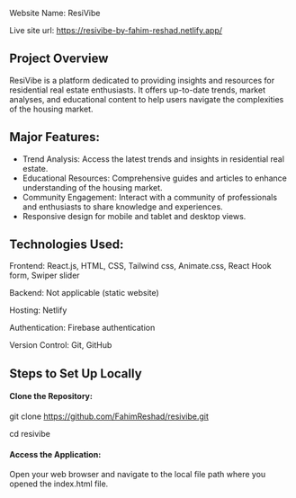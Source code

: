 Website Name: ResiVibe

Live site url:  https://resivibe-by-fahim-reshad.netlify.app/

## Project Overview
ResiVibe is a platform dedicated to providing insights and resources for residential real estate enthusiasts. It offers up-to-date trends, market analyses, and educational content to help users navigate the complexities of the housing market.

## Major Features:
- Trend Analysis: Access the latest trends and insights in residential real estate.
- Educational Resources: Comprehensive guides and articles to enhance understanding of the housing market.
- Community Engagement: Interact with a community of professionals and enthusiasts to share knowledge and experiences.
- Responsive design for mobile and tablet and desktop views.

## Technologies Used:
Frontend: React.js, HTML, CSS, Tailwind css,  Animate.css, React Hook form, Swiper slider

Backend: Not applicable (static website)

Hosting: Netlify

Authentication: Firebase authentication

Version Control: Git, GitHub

## Steps to Set Up Locally
#### Clone the Repository:
git clone https://github.com/FahimReshad/resivibe.git

cd resivibe

#### Access the Application:
Open your web browser and navigate to the local file path where you opened the index.html file.
